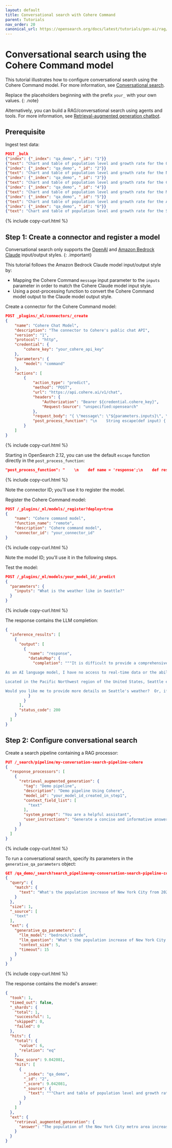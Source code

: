 ```yaml
---
layout: default
title: Conversational search with Cohere Command
parent: Tutorials
nav_order: 20
canonical_url: https://opensearch.org/docs/latest/tutorials/gen-ai/rag/conversational-search-cohere/
---
```


# Conversational search using the Cohere Command model

This tutorial illustrates how to configure conversational search using the Cohere Command model. For more information, see [Conversational search]({{site.url}}{{site.baseurl}}/search-plugins/conversational-search/).

Replace the placeholders beginning with the prefix `your_` with your own values.
{: .note}

Alternatively, you can build a RAG/conversational search using agents and tools. For more information, see [Retrieval-augmented generation chatbot]({{site.url}}{{site.baseurl}}/ml-commons-plugin/tutorials/rag-conversational-agent/).

## Prerequisite

Ingest test data:

```json
POST _bulk
{"index": {"_index": "qa_demo", "_id": "1"}}
{"text": "Chart and table of population level and growth rate for the Ogden-Layton metro area from 1950 to 2023. United Nations population projections are also included through the year 2035.\nThe current metro area population of Ogden-Layton in 2023 is 750,000, a 1.63% increase from 2022.\nThe metro area population of Ogden-Layton in 2022 was 738,000, a 1.79% increase from 2021.\nThe metro area population of Ogden-Layton in 2021 was 725,000, a 1.97% increase from 2020.\nThe metro area population of Ogden-Layton in 2020 was 711,000, a 2.16% increase from 2019."}
{"index": {"_index": "qa_demo", "_id": "2"}}
{"text": "Chart and table of population level and growth rate for the New York City metro area from 1950 to 2023. United Nations population projections are also included through the year 2035.\\nThe current metro area population of New York City in 2023 is 18,937,000, a 0.37% increase from 2022.\\nThe metro area population of New York City in 2022 was 18,867,000, a 0.23% increase from 2021.\\nThe metro area population of New York City in 2021 was 18,823,000, a 0.1% increase from 2020.\\nThe metro area population of New York City in 2020 was 18,804,000, a 0.01% decline from 2019."}
{"index": {"_index": "qa_demo", "_id": "3"}}
{"text": "Chart and table of population level and growth rate for the Chicago metro area from 1950 to 2023. United Nations population projections are also included through the year 2035.\\nThe current metro area population of Chicago in 2023 is 8,937,000, a 0.4% increase from 2022.\\nThe metro area population of Chicago in 2022 was 8,901,000, a 0.27% increase from 2021.\\nThe metro area population of Chicago in 2021 was 8,877,000, a 0.14% increase from 2020.\\nThe metro area population of Chicago in 2020 was 8,865,000, a 0.03% increase from 2019."}
{"index": {"_index": "qa_demo", "_id": "4"}}
{"text": "Chart and table of population level and growth rate for the Miami metro area from 1950 to 2023. United Nations population projections are also included through the year 2035.\\nThe current metro area population of Miami in 2023 is 6,265,000, a 0.8% increase from 2022.\\nThe metro area population of Miami in 2022 was 6,215,000, a 0.78% increase from 2021.\\nThe metro area population of Miami in 2021 was 6,167,000, a 0.74% increase from 2020.\\nThe metro area population of Miami in 2020 was 6,122,000, a 0.71% increase from 2019."}
{"index": {"_index": "qa_demo", "_id": "5"}}
{"text": "Chart and table of population level and growth rate for the Austin metro area from 1950 to 2023. United Nations population projections are also included through the year 2035.\\nThe current metro area population of Austin in 2023 is 2,228,000, a 2.39% increase from 2022.\\nThe metro area population of Austin in 2022 was 2,176,000, a 2.79% increase from 2021.\\nThe metro area population of Austin in 2021 was 2,117,000, a 3.12% increase from 2020.\\nThe metro area population of Austin in 2020 was 2,053,000, a 3.43% increase from 2019."}
{"index": {"_index": "qa_demo", "_id": "6"}}
{"text": "Chart and table of population level and growth rate for the Seattle metro area from 1950 to 2023. United Nations population projections are also included through the year 2035.\\nThe current metro area population of Seattle in 2023 is 3,519,000, a 0.86% increase from 2022.\\nThe metro area population of Seattle in 2022 was 3,489,000, a 0.81% increase from 2021.\\nThe metro area population of Seattle in 2021 was 3,461,000, a 0.82% increase from 2020.\\nThe metro area population of Seattle in 2020 was 3,433,000, a 0.79% increase from 2019."}
```
{% include copy-curl.html %}

## Step 1: Create a connector and register a model

Conversational search only supports the [OpenAI](https://github.com/opensearch-project/ml-commons/blob/2.x/docs/remote_inference_blueprints/open_ai_connector_chat_blueprint.md) 
and [Amazon Bedrock Claude](https://github.com/opensearch-project/ml-commons/blob/2.x/docs/remote_inference_blueprints/bedrock_connector_anthropic_claude_blueprint.md) input/output styles.
{: .important}

This tutorial follows the Amazon Bedrock Claude model input/output style by:
- Mapping the Cohere Command `message` input parameter to the `inputs` parameter in order to match the Cohere Claude model input style.
- Using a post-processing function to convert the Cohere Command model output to the Claude model output style.

Create a connector for the Cohere Command model:

```json
POST _plugins/_ml/connectors/_create
{
    "name": "Cohere Chat Model",
    "description": "The connector to Cohere's public chat API",
    "version": "1",
    "protocol": "http",
    "credential": {
        "cohere_key": "your_cohere_api_key"
    },
    "parameters": {
        "model": "command"
    },
    "actions": [
        {
            "action_type": "predict",
            "method": "POST",
            "url": "https://api.cohere.ai/v1/chat",
            "headers": {
                "Authorization": "Bearer ${credential.cohere_key}",
                "Request-Source": "unspecified:opensearch"
            },
            "request_body": "{ \"message\": \"${parameters.inputs}\", \"model\": \"${parameters.model}\" }",
            "post_process_function": "\n    String escape(def input) { \n      if (input.contains(\"\\\\\")) {\n        input = input.replace(\"\\\\\", \"\\\\\\\\\");\n      }\n      if (input.contains(\"\\\"\")) {\n        input = input.replace(\"\\\"\", \"\\\\\\\"\");\n      }\n      if (input.contains('\r')) {\n        input = input = input.replace('\r', '\\\\r');\n      }\n      if (input.contains(\"\\\\t\")) {\n        input = input.replace(\"\\\\t\", \"\\\\\\\\\\\\t\");\n      }\n      if (input.contains('\n')) {\n        input = input.replace('\n', '\\\\n');\n      }\n      if (input.contains('\b')) {\n        input = input.replace('\b', '\\\\b');\n      }\n      if (input.contains('\f')) {\n        input = input.replace('\f', '\\\\f');\n      }\n      return input;\n    }\n    def name = 'response';\n    def result = params.text;\n    def json = '{ \"name\": \"' + name + '\",' +\n          '\"dataAsMap\": { \"completion\":  \"' + escape(result) +\n          '\"}}';\n    return json;\n   \n    "
        }
    ]
}
```
{% include copy-curl.html %}

Starting in OpenSearch 2.12, you can use the default `escape` function directly in the `post_process_function`:

```json
"post_process_function": "    \n    def name = 'response';\n    def result = params.text;\n    def json = '{ \"name\": \"' + name + '\",' +\n                 '\"dataAsMap\": { \"completion\":  \"' + escape(result) +\n               '\"}}';\n    return json;"
```
{% include copy-curl.html %}

Note the connector ID; you'll use it to register the model.

Register the Cohere Command model:

```json
POST /_plugins/_ml/models/_register?deploy=true
{
    "name": "Cohere command model",
    "function_name": "remote",
    "description": "Cohere command model",
    "connector_id": "your_connector_id"
}
```
{% include copy-curl.html %}

Note the model ID; you'll use it in the following steps.

Test the model:

```json
POST /_plugins/_ml/models/your_model_id/_predict
{
  "parameters": {
    "inputs": "What is the weather like in Seattle?"
  }
}
```
{% include copy-curl.html %}

The response contains the LLM completion:

```json
{
  "inference_results": [
    {
      "output": [
        {
          "name": "response",
          "dataAsMap": {
            "completion": """It is difficult to provide a comprehensive answer without a specific location or time frame in mind. 

As an AI language model, I have no access to real-time data or the ability to provide live weather reports. Instead, I can offer some general information about Seattle's weather, which is known for its mild, wet climate. 

Located in the Pacific Northwest region of the United States, Seattle experiences a maritime climate with cool, dry summers and mild, wet winters. While it is best known for its rainy days, Seattle's annual rainfall is actually less than New York City and Boston. 

Would you like me to provide more details on Seattle's weather?  Or, if you have a specific date or location in mind, I can try to retrieve real-time or historical weather information for you."""
          }
        }
      ],
      "status_code": 200
    }
  ]
}
```

## Step 2: Configure conversational search

Create a search pipeline containing a RAG processor:

```json
PUT /_search/pipeline/my-conversation-search-pipeline-cohere
{
  "response_processors": [
    {
      "retrieval_augmented_generation": {
        "tag": "Demo pipeline",
        "description": "Demo pipeline Using Cohere",
        "model_id": "your_model_id_created_in_step1",
        "context_field_list": [
          "text"
        ],
        "system_prompt": "You are a helpful assistant",
        "user_instructions": "Generate a concise and informative answer in less than 100 words for the given question"
      }
    }
  ]
}
```
{% include copy-curl.html %}

To run a conversational search, specify its parameters in the `generative_qa_parameters` object:

```json
GET /qa_demo/_search?search_pipeline=my-conversation-search-pipeline-cohere
{
  "query": {
    "match": {
      "text": "What's the population increase of New York City from 2021 to 2023?"
    }
  },
  "size": 1,
  "_source": [
    "text"
  ],
  "ext": {
    "generative_qa_parameters": {
      "llm_model": "bedrock/claude",
      "llm_question": "What's the population increase of New York City from 2021 to 2023?",
      "context_size": 5,
      "timeout": 15
    }
  }
}
```
{% include copy-curl.html %}

The response contains the model's answer:

```json
{
  "took": 1,
  "timed_out": false,
  "_shards": {
    "total": 1,
    "successful": 1,
    "skipped": 0,
    "failed": 0
  },
  "hits": {
    "total": {
      "value": 6,
      "relation": "eq"
    },
    "max_score": 9.042081,
    "hits": [
      {
        "_index": "qa_demo",
        "_id": "2",
        "_score": 9.042081,
        "_source": {
          "text": """Chart and table of population level and growth rate for the New York City metro area from 1950 to 2023. United Nations population projections are also included through the year 2035.\nThe current metro area population of New York City in 2023 is 18,937,000, a 0.37% increase from 2022.\nThe metro area population of New York City in 2022 was 18,867,000, a 0.23% increase from 2021.\nThe metro area population of New York City in 2021 was 18,823,000, a 0.1% increase from 2020.\nThe metro area population of New York City in 2020 was 18,804,000, a 0.01% decline from 2019."""
        }
      }
    ]
  },
  "ext": {
    "retrieval_augmented_generation": {
      "answer": "The population of the New York City metro area increased by about 210,000 from 2021 to 2023. The 2021 population was 18,823,000, and in 2023 it was 18,937,000. The average growth rate is 0.23% yearly."
    }
  }
}
```